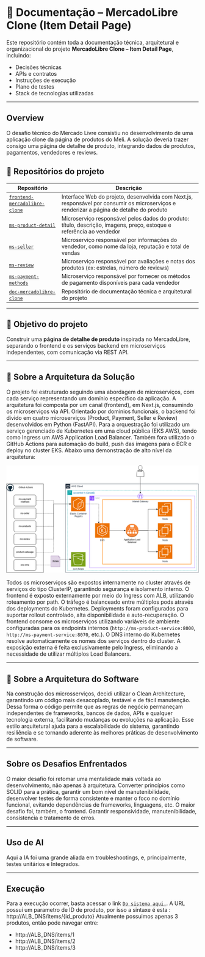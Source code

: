 # 📘 Documentação – MercadoLibre Clone (Item Detail Page)

Este repositório contém toda a documentação técnica, arquitetural e organizacional do projeto **MercadoLibre Clone – Item Detail Page**, incluindo:

- Decisões técnicas
- APIs e contratos
- Instruções de execução
- Plano de testes
- Stack de tecnologias utilizadas

---

## Overview

O desafio técnico do Mercado Livre consistiu no desenvolvimento de uma aplicação clone da página de produtos do Meli. A solução deveria trazer consigo uma página de detalhe de produto, integrando dados de produtos, pagamentos, vendedores e reviews.


## 📂 Repositórios do projeto

| Repositório | Descrição |
|-------------|-----------|
| [`frontend-mercadolibre-clone`](https://github.com/MercadoLibre-case/product-web) | Interface Web do projeto, desenvolvida com Next.js, responsável por consumir os microserviços e renderizar a página de detalhe do produto |
| [`ms-product-detail`](https://github.com/MercadoLibre-case/ms-product-detail) | Microserviço responsável pelos dados do produto: título, descrição, imagens, preço, estoque e referência ao vendedor |
| [`ms-seller`](https://github.com/MercadoLibre-case/ms-seller) | Microserviço responsável por informações do vendedor, como nome da loja, reputação e total de vendas |
| [`ms-review`](https://github.com/MercadoLibre-case/ms-review) | Microserviço responsável por avaliações e notas dos produtos (ex: estrelas, número de reviews) |
| [`ms-payment-methods`](https://github.com/MercadoLibre-case/ms-payment-methods) | Microserviço responsável por fornecer os métodos de pagamento disponíveis para cada vendedor |
| [`doc-mercadolibre-clone`](https://github.com/MercadoLibre-case/doc-mercadolibre-clone) | Repositório de documentação técnica e arquitetural do projeto |

---

## 📌 Objetivo do projeto

Construir uma **página de detalhe de produto** inspirada no MercadoLibre, separando o frontend e os serviços backend em microserviços independentes, com comunicação via REST API.

---

## 📐 Sobre a Arquitetura da Solução

O projeto foi estruturado seguindo uma abordagem de microserviços, com cada serviço representando um domínio específico da aplicação. A arquitetura foi composta por um canal (frontend), em Next.js, consumindo os microserviços via API. Orientado por domínios funcionais, o backend foi divido em quatro microserviços (Product, Payment, Seller e Review) desenvolvidos em Python (FastAPI). Para a orquestração foi utilizado um serviço gerenciado de Kubernetes em uma cloud pública (EKS AWS), tendo como Ingress um AWS Application Load Balancer. Também fora utilizado o GitHub Actions para automação do build, push das imagens para o ECR e deploy no cluster EKS. Abaixo uma demonstração de alto nível da arquitetura:

![Arquitetura da solução](docs/arquitetura.png)

Todos os microserviços são expostos internamente no cluster através de serviços do tipo ClusterIP, garantindo segurança e isolamento interno. O frontend é exposto externamente por meio do Ingress com ALB, utilizando roteamento por path. O tráfego é balanceado entre múltiplos pods através dos deployments do Kubernetes. Deployments foram configurados para suportar rollout controlado, alta disponibilidade e auto-recuperação. 
O frontend consome os microserviços utilizando variáveis de ambiente configuradas para os endpoints internos (`http://ms-product-service:8000`, `http://ms-payment-service:8070`, etc.). O DNS interno do Kubernetes resolve automaticamente os nomes dos serviços dentro do cluster. A exposição externa é feita exclusivamente pelo Ingress, eliminando a necessidade de utilizar múltiplos Load Balancers.

---

## 📐 Sobre a Arquitetura do Software

Na construção dos microsserviços, decidi utilizar o Clean Architecture, garantindo um código mais desacoplado, testável e de fácil manutenção. Dessa forma o código permite que as regras de negócio permaneçam independentes de frameworks, bancos de dados, APIs e qualquer tecnologia externa, facilitando mudanças ou evoluções na aplicação. Esse estilo arquitetural ajuda para a escalabilidade do sistema, garantindo resiliência e se tornando aderente às melhores práticas de desenvolvimento de software.

---

## Sobre os Desafios Enfrentados

O maior desafio foi retomar uma mentalidade mais voltada ao desenvolvimento, não apenas à arquitetura. Converter princípios como SOLID para a prática, garantir um bom nível de manutenibilidade, desenvolver testes de forma consistente e manter o foco no domínio funcional, evitando dependências de frameworks, linguagens, etc. O maior desafio foi, também, o frontend. Garantir responsividade, manutenibilidade, consistencia e tratamento de erros.

---

## Uso de AI

Aqui a IA foi uma grande aliada em troubleshootings, e, principalmente, testes unitários e Integrados.

---

## Execução

Para a execução ocorrer, basta acessar o link [`Do sistema aqui.`]( http://k8s-default-ingressm-c4afdb6714-237803342.ca-central-1.elb.amazonaws.com/items/1).
A URL possui um parametro de ID de produto, por isso a sintaxe é esta :  http://ALB_DNS/items/{id_produto}
Atualmente possuimos apenas 3 produtos, então pode navegar entre:
- http://ALB_DNS/items/1
- http://ALB_DNS/items/2
- http://ALB_DNS/items/3
